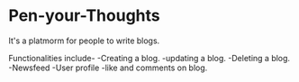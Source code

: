 # Pen-your-Thoughts
It's a platmorm for people to write blogs.

Functionalities include-
-Creating a blog.
-updating a blog.
-Deleting a blog.
-Newsfeed
-User profile
-like and comments on blog.
